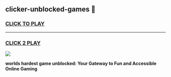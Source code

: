 
## clicker-unblocked-games 👋
<h3>
<a href="https://premium.freeplayer.one?title=clicker-unblocked-games&ref=14F">CLICK TO PLAY</a></h3>
<hr>

<h3>
<a href="https://premium.freeplayer.one?title=clicker-unblocked-games&ref=14F">CLICK 2 PLAY</a>
  
</h3>

<a href="https://premium.freeplayer.one?title=clicker-unblocked-games&ref=12F/"><img src="https://clearcache.store/games.png"></a>


**worlds hardest game unblocked: Your Gateway to Fun and Accessible Online Gaming**
